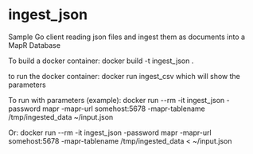 # ingest_json
Sample Go client reading json files and ingest them as documents into a MapR Database

To build a docker container:
docker build -t ingest_json .

to run the docker container:
docker run ingest_csv which will show the parameters

To run with parameters (example):
docker run --rm -it ingest_json -password mapr -mapr-url somehost:5678 -mapr-tablename /tmp/ingested_data ~/input.json

Or:
docker run --rm -it ingest_json -password mapr -mapr-url somehost:5678 -mapr-tablename /tmp/ingested_data < ~/input.json

